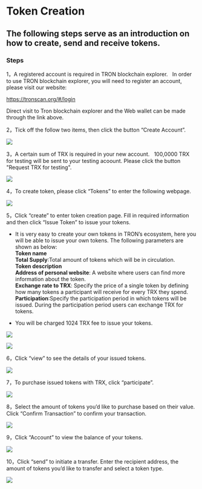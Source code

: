 # Token Creation

## The following steps serve as an introduction on how to create, send and receive tokens.

### Steps

1，A registered account is required in TRON blockchain explorer.   In order to use TRON blockchain explorer, you will need to register an account, please visit our website:    

   https://tronscan.org/#/login 

   Direct visit to Tron blockchain explorer and the Web wallet can be made through the link above.

2，Tick off the follow two items, then click the button “Create Account”. 

![](https://raw.githubusercontent.com/ybhgenius/Documentation/master/images/running_a_delegate/create_account.png)

3，A certain sum of TRX is required in your new account.   100,0000 TRX for testing will be sent to your testing acoount. Please click the button "Request TRX for testing".  

![](https://raw.githubusercontent.com/ybhgenius/Documentation/master/images/running_a_delegate/request_for_testing.png)    

4，To create token, please click “Tokens” to enter the following webpage.

![](https://raw.githubusercontent.com/ybhgenius/Documentation/master/images/running_a_delegate/Tokens.png)

5，Click “create” to enter token creation page. Fill in required information and then click “Issue Token” to issue your tokens.

   +  It is very easy to create your own tokens in TRON’s ecosystem, here you will be able to issue your own tokens. The following parameters are shown as below:  
   **Token name**  
   **Total Supply**:Total amount of tokens which will be in circulation.  
   **Token description**  
   **Address of personal website**: A website where users can find more information about the token.  
   **Exchange rate to TRX**: Specify the price of a single token by defining how many tokens a participant will receive for every TRX they spend.  
   **Participation**:Specify the participation period in which tokens will be issued. During the participation period users can exchange TRX for tokens.
   
   + You will be charged 1024 TRX fee to issue your tokens.

![](https://raw.githubusercontent.com/ybhgenius/Documentation/master/images/running_a_delegate/Create1.png)

![](https://raw.githubusercontent.com/ybhgenius/Documentation/master/images/running_a_delegate/Create2.png)

6，Click “view” to see the details of your issued tokens.

![](https://raw.githubusercontent.com/ybhgenius/Documentation/master/images/running_a_delegate/view.png)

7，To purchase issued tokens with TRX, click “participate”.

![](https://raw.githubusercontent.com/ybhgenius/Documentation/master/images/running_a_delegate/participate1.png)

8，Select the amount of tokens you’d like to purchase based on their value. Click “Confirm Transaction” to confirm your transaction.

![](https://raw.githubusercontent.com/ybhgenius/Documentation/master/images/running_a_delegate/participate.png)

9，Click “Account” to view the balance of your tokens.

![](https://raw.githubusercontent.com/ybhgenius/Documentation/master/images/running_a_delegate/Tokens%20Balance.png)

10，Click “send” to initiate a transfer. Enter the recipient address, the amount of tokens you’d like to transfer and select a token type.

![](https://raw.githubusercontent.com/ybhgenius/Documentation/master/images/running_a_delegate/send.png)



